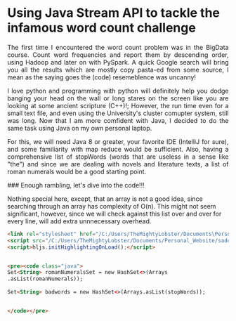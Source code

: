 # Using Java Stream API to tackle the infamous word count challenge

<div style="text-align: justify">
<p>
The first time I encountered the word count problem was in the BigData course. Count word frequencies and report them by descending order, using Hadoop and later on with PySpark. A quick Google search will bring you all the results which are mostly copy pasta-ed from some source, I mean as the saying goes the (code) resemeblence was uncanny!
</p>
<p>
I love python and programming with python will definitely help you dodge banging your head on the wall or long stares on the screen like you are looking at some ancient scripture (C++)!; However, the run time even for a small text file, and even using the University's cluster comupter system, still was long. Now that I am more comfident with Java, I decided to do the same task using Java on my own personal laptop.
<p>
For this, we will need Java 8 or greater, your favorite IDE (IntelliJ for sure), and some familiarity with map reduce would be sufficient.
Also, having a comprehensive list of stopWords (words that are useless in a sense like "the") and since we are dealing with novels and literature texts, a list of roman numerals would be a good starting point.
</p>
</div>
### Enough rambling, let's dive into the code!!!
<p>
Nothing special here, except, that an array is not a good idea, since searching through an array has complexity of O(n). This might not seem significant, however, since we will check against this list over and over for every line, will add extra unnnecessary overhead.
</p>

```html
<link rel="stylesheet" href="/C:/Users/TheMightyLobster/Documents\Personal_Website/sadegh-babapour.github.io/_posts/code highlight/monokai-sublime.css">
<script src="/C:/Users/TheMightyLobster/Documents/Personal_Website/sadegh-babapour.github.io/_posts/code highlight/highlight.pack.js"></script>
<script>hljs.initHighlightingOnLoad();</script>
```

```html

<pre><code class="java">
Set<String> romanNumeralsSet = new HashSet<>(Arrays
.asList(romanNumerals));
        
Set<String> badwords = new HashSet<>(Arrays.asList(stopWords));


</code></pre>
```